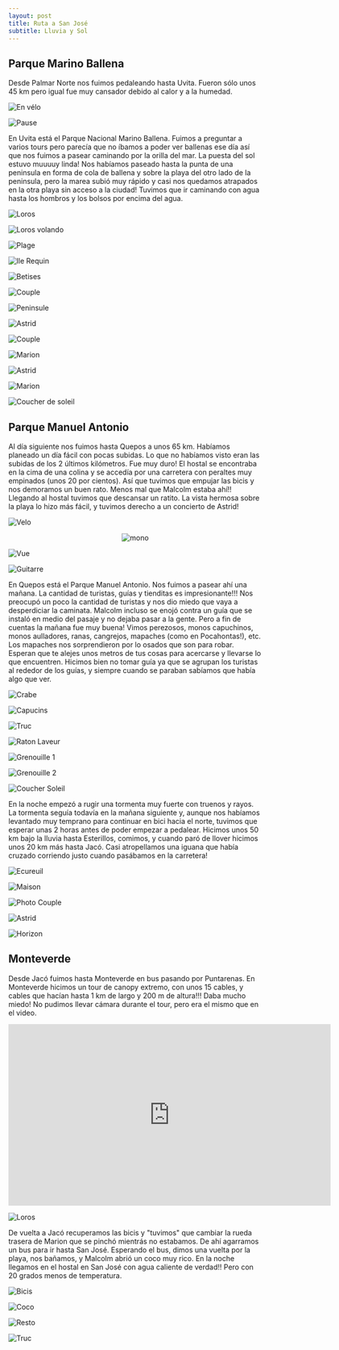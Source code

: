```yaml
---
layout: post
title: Ruta a San José
subtitle: Lluvia y Sol
---
```



## Parque Marino Ballena

Desde Palmar Norte nos fuimos pedaleando hasta Uvita. Fueron sólo unos 45 km pero igual fue muy cansador debido al calor y a la humedad. 

![En vélo](https://lh3.googleusercontent.com/7RTQEHalKLNj0cTx-_vedixbrDaIIo4dLC5CR8R8037Bwq1O5IGFjY-K2TAJla-IFADq2Sdzs1mgTb1t_dsWuDw8N8r0LiUKIGbHSqhMYjm1mrFRJjLtAoWG4T1KYBXsIL6dqBjQVdLw-aacWjAFHw896M9HLCRzrcoqjFrPMAYzChQkqac6DwWyMQvoG4LGddNOxm2ugQ5EcE_h38CHqZrwX-AOqPTi1ruVRDv-5YdCedumWeq5gJ6IjU-QQ_0frX1nk_qJr8BPwx8UQ2vLFIJQIZMHkeuB-zTRXHL4RX7yHNb9zohj_tR2sEZjuUnbvYZ76c_L5_9vSy-teBaC6PvurRsjVgNw0bbTtC5ePyy15lV-uM2enlaHpBNOSrCqp_iem0it7_wKLATdJW9erDAT4rZsQeYHo0lvwYmTJ7eClcaqaCJW0WK2oRNx2EIG6zFepmtRS0hb-IAGvINKK1VR1KKIODHrG1mQtPW9r8BQA44HAEZVvCnqCkBQkgk6cqaATBR8_7S2wstYycXoQRq3-clhmTlDrelzgg3lHlTJkksQV_g_kH8Gv8ue2H5pKcv7v28hZsVC4CRCqvlYzt6hoHcNeIC_P0Q57INHA7ahz_wfmwf1OOEBdIHa3bU6FKAA5OV1PEctlCch9Kp8AV5AKcwvhvppQw=w1215-h684-no)

![Pause](https://lh3.googleusercontent.com/VE6_hxT0IQjSUuDskDRT-f84TXv71Ii9Dn1_p6MD9auFgzDsSU0UJeMLrkQp1BT0hwuOGcpEHTKwSbWxPxJhgLLaHTqVWOrvczx_NwKkZqC1TsOH1GRO-7q3wmuPUEOHHHwucHxotdbVK-yRy5h22LNwCqDTaojysviLb2Evpy0SJ7BsW17-AFcuDRtM3sdJ1Lv38QgQPCNE_2CjrL4st-8uIjwkuriiCnGSDv5h1wYLo5Jc7BeeVbFXU-2Ym0GHqpnGE3FC6OKsNwTn9olL0Jg7zVpCMhzR0Dn6iKZGXQfZ1Jni_8gqm9820olxNIvojHE_xtrKasikrH_I16I9ImN1RQkFedQMdHthIYegy9C_7-pcx2DAZoiaR1QAZnqqXyFedPTq4j7GIkHi13UlIARevbCyCKiYg6Zd3dxBNZVWOQuBvlE-AMfnnNmbCEsj0OafJwY3VOFoa9zd8Uq6xOsG_sqYnezVVYmo_7l6toGpnDuYw77gL4xpAVxoUfNZSmpM4p95_ziIxljkTwQxbuncsbwEtiaZ20VNFt8yEciUuXrKqdZu-UeBtDEktbk-VKaZdwv5QL4qUnFu_z8fjKnhAXK_8LuihgkdL3OGHYfSW8w0mUA_Q9P80MyyG_DLZj-thts1AI0tl4s1uPpIsfn81N6NL52PYg=w1215-h684-no)

En Uvita está el Parque Nacional Marino Ballena. Fuimos a preguntar a varios tours pero parecía que no íbamos a poder ver ballenas ese día así que nos fuimos a pasear caminando por la orilla del mar. La puesta del sol estuvo muuuuy linda! Nos habíamos paseado hasta la punta de una peninsula en forma de cola de ballena y sobre la playa del otro lado de la peninsula, pero la marea subió muy rápido y casi nos quedamos atrapados en la otra playa sin acceso a la ciudad! Tuvimos que ir caminando con agua hasta los hombros y los bolsos por encima del agua.

![Loros](https://lh3.googleusercontent.com/KV60VMiXahLaCx2gUMEOts6SG5kdD_hh8pXQogZ5crz_frbdCsQCrXLwuGx8fk31mH8z4Z5yYzAdC6p25Ky0X3yRwXgp7TkKPlIbcvBjpAzHUxFxn52M643m_GkC9-9sF6TYbBC-6CGHwmkyQ2B1mGKvh2EOp5AvFs8_adkcL7p0ebZJ_5GXtHTgy8sdkIetqhbAEuW0QD-NxJCi02lf5T4iFGdJlD-FyTIUFj8STp3IWATs4eHZMmL0fFR7hLSbRLSvJhAdgmZBnA_s9PO6hDDhZDLHkg5gfgEP6tsxd0MXufcWk4LTTpzbs-F84Lo7IUjH8xYpbPYyrCzvnU1ryIhoBaPavTNpiVfS35XPCflOP0NJQxnUM3EKYg311Mq0X5x1_Ffsge6-yVMq9IKO6r7-gUF4RMqVQUhrTc5uCB9s0m-_0vAZN0wqcfcgz7bjO2C1EIaxNDDj0q-zjRwfVfY1mvCuMCdrVjlA2-zEa7b2BtY-Nd7AzYpUrhyMud-NTmHqqI-z4wRCM2BikOn0oj5NkXQIH_iMEG9PElx-tGxXvYvxuSS7463qBZVOMDxc2F8_qEZ48M4TM5tO1RTVH4edlpCltV9hGif4em1--4kDJskgXfiu-1eB-mhKu6tJed8GXSLQZe_yGccAkj1HNJ2s3MzG6P1POw=w915-h686-no)

![Loros volando](https://lh3.googleusercontent.com/opqQVqDZ4dxDnLxvpuT4Jlay23XWVe09ZAq6_LrBFPQ-gYo6SHVfhmgi9lNSL8Ody13Oncj-aH-Pxja6VNV8orgK9ugZhfiCq7nbwUwFK2WgXP7peRL7UAg-xP_RwTVT0a89zLB3KwnThy8y9hWPZIrX_wESipDphoeApz58EE5HRr9ZzIIDdWSu_5BILSUhxOrMgf6fGvH_U6UCES7WgqP0ubQ_uY3ThatDBS7_Xc9nwNpN55Is0CPAXLW6EOGE-4HtGCaaSB2DhuS3M7RZrjzEMATnFKSIsX_EMbc7yYNkPFnFIe2Ygujrz8PhVhgUH_IwgA1lEZOSlZioJzq9_OId0JC_vocMlEr3ZoXN7zOSFse4_zu1OY4Lav0j4Eu6sbTogii-4SqdqGj7v0aVD0pbH5Ieg6WQ5Vb_CJrLVqieCZuMTSv2Baamy6kjMcMUzJVR34DDyp4LeL4P2bOvsf2aadSW5zkKIf5mnRhh5AS2TNFDtT9Snnfg8gHkQYNNvrQDpk77dy0xInp9HiOMZLbOc62bic18L3dud6nrfFzYBYxJoeRFkw5kx4wjh9JX065qXArk9f8YwVpu6vEgOp7S_q7_aFl3ZrxdGBhBLsGLsGkgx1x1kZQIItf3yLWTbncTQ8W06XCioUZIpQD44oeOeMJO2sYapg=w915-h686-no)

![Plage](https://lh3.googleusercontent.com/r4dx_mUZhbZy0Gdmvv0ipvQdqVQFIZzNDrNZSmtEjHbbesqZlAO5ngkvhUHMOk8pgtYfHlz5xNfum_LjHi_8mdRtvaHq4JOOoylNasJrnE1LdzUi9GYsnCMc8ac0RI_xzpkP58XpV8IBbUZUrc4fks86uNEcxqD7AbNtYdUomfsYSgb5YtVJTO21mGyE78pN3IPY_XFzH9187hHYiNmWyD32xg5MmWIDkCdvB_T7KPYPxpbpQicet20YuV8Pmyoqbsctq1X0UlsdvBRjNi3odSrG6g7UcjvhfU2wUOemjcCOu5QO5bVr6gBB-6I_PVGuJBMrRAdBifkdygVQE78or9wPslEUW544rIJQLaqezLhzpLZBE1llCD70KD6CSG8e5R6rNthI57zOFZlKLMRuapjjxw3R2cSs8IQMDX36gMeZn6ovU5IbHzSNuqixmXRPWsjByiUHRbL8XuiJK_Ay0fheLU0_Ez1jEjuAQnCxZn0Sok5BfuDZYLeT1IfGWUb22SlvyagzNyhv-QRMOJGQMj2fUBE2-IRyem885s4qmsnrJnOU4wqeKaYV9iM0w6HqjtodxfzwyH8eHYf9JQ2WWNH1_kIs9klJmYyQDuplRtiOXBb6l9IxXHiEMzsQxLKTzwo4CyCkEfFiS2-cdbv5QibkDu5-R_o07A=w915-h686-no)

![Ile Requin](https://lh3.googleusercontent.com/zkcvSIOgBP8h87DuLllAeNESDw8-aHRoxtRHtFq5Nqg_aKuUHUB7Eyxv71fEoEVq-VysiAMy89ZPohf5pO4tbmQmhjt_YkZYlDp1mABzO00uBmx1CtsmxGseeEx1l1xN8EGEttgDGvnFbT8wIBmRRbtmGHz1Mx9pEk1MeNW5ywWW7GFdvxXt4XgowJQlUuUUDXAz2Y1Bmk3UWrpIFYn5LOFWzwzr4vMvCdffJHNqEuxcRbYhliOFxo8MreR3LjosOuEvC32_k9aCUIu2lpqC8DX05cnl943qEAu0eKRYoxgr7U0KgOJPomUeT5smSSRVNk494Hhbi-4KY69THhd5rWGRmF-MGIb8DhHxEYv8zIKJYjzoiefSSKE3kkZlmDcWEESN22R7cu6w7L1DNJQI3atWrLaMEqxHGSDjcYEkma4p3i_NCtZaOqYAvMxuYRcD03KkbYi9cOGOPp0v0Lm8sfc4IWC_k_kjqO5PO_CmN6ifZh6QIB9t7Dpberk2HY3uJdyugWq-PjdA6TH6_DkQTxm5H7qdmT5gat8PBILWubzQQh1gOlyDmM6caRkoFEpIATCwp0rGCL3usQS8vMPobCscpjNEZWhOj_bWpJ-8e4o7ZVMgP5zLLT1ftaq4S8enbScMs0KAsz4wEI2Aut5Emk4s5SBUePExJw=w915-h686-no)

![Betises](https://lh3.googleusercontent.com/pjb7SGx0rB6U22CHXjAXVArogwM_xhgo2usO4JihVm8BmJZjEYHhLYnLkd6wintg0UTCS-S940fQAjqHO0YOC4sc96oLw249uTHosCEiaaYe9PoWldbstlWz0DGcXwCcc9cGWooEEwF1rtiCZnF7p1gv9l-iQMOcEEBQl5fSyWunXNXVBsZAWW0jEcSFNyILkQsuFN8wck_E-66b3AK_OM1mm1DuqLGtiZGvGckbLbqcVfqjHB6qzTVdUMCKIqiV39Bgjc-RJQHY-b50lyXlVPOOLptqVx6EUL3pkpKw6GLEYP4CNqICJdiE24EWUECmD0LRStglXEWsKt1XMeT6dhk9HRUzOv6vOposVe6FXpM6VeEkkEw25Z07oz4IuZVOVZQDiB1NjIAkLgajxVM2QzQUbDsnTX6GIF105L-XHmCjpQvb1sYuG-7QNKDs9RvbtYiHcOV6myGoY9x7FwR_3HBg4ueyPBYH6x-kd4HoqESA95niIAqF9CZNaTVd2faZXJhYX6_9IEmMHwBiGR-hed85mvamiPDFfMWqLoS37eRl_bIUOPkIEdDnoDs9_B7lQyeRtLbGPvGlaAGgYlJC6WRJwvDd5cIZM7o6uoL6SFFHESAlVR-stbhHbgEAmeg7neDK0wY4g1fSTPeH20NEt8-s-uSuHN3C9w=w1215-h684-no)

![Couple](https://lh3.googleusercontent.com/RUcWGsTEkIr7XyJUSKTaeZvsjgeHe9QvTiLCG2hMl3bcRRn0NZ9x5Gxcd7HCCoJJgz6Tvivdz91lF8bAWeW89NrAfoXc8fF8xvbG6hTpHUDVfJwY3A694HJ-2vu8vtAm20RhPlcv-_XO40rir468lQf7eYm8RnDsLlFt7vERyULuDrw6uiuGUNTZ0WkdeJsOSC9IF7zsOGYx6SoLUoI6vy01QujW_lkgu1InBncNOedjvE7c5j013AGqrZPG96OMmnzGdCY24kNiZ8fCQqgaFCcM8xsrvFWx1MW761P7RgANq9ZvH6cZJuGMWoN-0zJkxUE9PS1msXeaRbQ7vPtZcAJz7XKg4JB57avYLFD9QlRqBHOf1xEKkGTQypH9Wjv4GAx1tLiKZRBdPBPDBtr5wFL9bInANFuUnjFtP_nX-22_BnX7ku-wxNkih8sIU3_PLjHSsoaMklahPdBlau8yZ1wb_TZSx-HUGVwroIptImDGRLTIW-JTBcyuBYDUx1mdtlFmcJFu0fqYEyOrfVteiEovJ-1ERT8jqqt79Ql6ACqTu5K3X9dF_OVYtRysLkmOKvvgXBmUIpXsiPMJGHPfu_kaEWtYE63fAqfSXHJ0lhY8bGnj60raVZ3VrNEP50A62oZc-BmYH5eA99L8WdGLbWM9aq5bWmzIlg=w1215-h684-no)

![Peninsule](https://lh3.googleusercontent.com/-EMEnirFzt4SwFyuS7ONOcKYNQicOTpbXbTG-j02-60C1YQ2_17a92jj611teCUrWA4c0tK0EqjF2iq_9fag9ACQl-Y8YFjq518kMNxiTpfI_zjDXPJxjZapfLvKl_bc9hF0nTnHIL39rPzuoFSHrcPdTNDz6P47h6cGJhd4rzerKTxLwsyVGU8i1VkLDaEu9XAAvtnyErLS4lykd6CVflDbxj9lCgkHHrGhIZOGY3ZhI-9sJYGZhgIGapEjWL3yx3a_4x4YDhvLSSuKxNLsxCVvf9PC5W1LFDPXtMTtu7d-xzm212IRjQzugn-zSb-rM5IEJWsL96IzSqAYBWtHPH4SRFqVkj55uclFwt_qBZfEiSMwJORGYK0lL9_a5vPSjBEUtW21s6f9A_UEc94fCPJSou0cfMIOYsDO9PeNYhqU9-LZBvyQkMtwkn92SVHPXurtvPS3OEAqWpA6gKQARXYaSMIbR0z2sYL-9mmbu910CGQnHCtJg2awhxZPvBMhP64bOrzLcGoYafIc1k3eb91wsTpRx7xZNtOWzNCMcXhxPMaaY-et843iroo_LfZ-E7PX6_HTIYqjB__WjHlJep9OyvmmU4TIxwlogZ-h7pV92NFHAeZ9QxROsTMfEDoA6UNG6EvfbmnGRZTq06HGVZ2Y5B1PKplppA=w1215-h684-no)

![Astrid](https://lh3.googleusercontent.com/Qd1w1Z-KRfzAXGLdNbnPLsC2HovLdpT2VmDdidCzFhlh1NGUs6A-PTwjhRDxvGVQegm3uQg-VnOdP2i17GWJL_Oq27k9lW-yT_JPi1g63usAw1I9pb7DEDu0IVzbFD5qsygQtSvV_-3iHdp4mDTdjpcmpWqb14fX0h5QVojUVooWq5dHRynfrAMEzfpc2SdhUmgZQIkmOvfYXw47Eqpu0ziJDPk_7UYHxitKNLnUi8A0VlrCDW1flcwBL0v034Lg2oeZqOhOMlcnPgaC-nvOFfM7nIFG7lxzdwml2FRqIviz8wK-rySXz6xWtWvOwH-n6JzmSKRKhZElL_OIv6bdJOizSR2vrttaQ75BfO_9ehU-qd_pcz1oo-WUD-CDlDOZUjl2T2V-ZGfmCd-JVuuBi3wbDNc_IXMYbyrOVN77VoBqouvlt_wJ0-Eio6flwzyEqADG2w_wEwgnkrN59Pg3GXqlM10LP4vqnDIdAaAo8WyQfmZ3l4Hn52aLMO_xPswktlRIPRoQKaAzPyNBnnywbv5C0CQikDDTPcMAYJAb_r7sxP8eiMXPgw-3qrfc36wvdLTn7SMYXvYe1gEGpgTm-tEkLCnxAIYOArBdZwVZrEYzl_1MjYxu-nhG2KwrXLVMVN3sVSN9QnRzmw5OOTMUR85Ll0iUTXcemA=w1215-h684-no)

![Couple](https://lh3.googleusercontent.com/C24RSitxvGWsZzVhwkoevbYgtIhhTLTHXrgE8uTk2LzUcX9BY0Idb8rvZzGdyjk6-dZXtK_O6fPzTeJtORVMzN988Gi6_TXR88wRrq40n2AGbq7fFKGcEZhW71M6LQZR3kxqcXOuwtl1xbNDI8Fx-9k7UZf5ibagx_PFbzzYal95jlv8c8ioKGuItWKipwXiQNfY8voxlK9DXAzkksLDdlAyIvs_JVkG3OWmltgaDZ_jrUxSOCWFFEbSH4bTVj7MWZksAQIK1XW5ZL04YiCFTwYFilYId3k08vLgw8DnscJWc57fkC-sVspQ8b6sPlpQ5M5foUpWEKz7N3w8agQcG_32iDsXLJefvP_eR-vVYEheK_HaTULTYn7HTd3JG2Zfg2iOfd_aeXE1rD0qMWFv5yx1G4pAnDPK4MXgy7nAzPTAwZjnGJ-MbCNau_gkPnA2dqvtRPbeetzC87GICQQpjJMOe43EaOCXrt0F61_zBKDwS8azC-zbrmbburFEN_JvcVkYUfpppMWo2qDisrMNqJnoj9JqZ4CXfTrm1PLz56rQFRAouh-n7gHSfFSzrPUHecORbSOmggVYVIIASW_uKQCi1OPMb1usT92mvV-X2X2kUAkgqM89zEOqHINy-qqnKOaBtQnRyZbrSUMmyLk5avWro121YNVmCA=w915-h686-no)

![Marion](https://lh3.googleusercontent.com/Ak_gjoCF7ywE7FwKc2ythKFd8MBsHj2DCqpGOkb-Ww5UONhjwMSTHxRj1g1_ez4hueaTokkLVQR8odvJmSfObARipf4siv2RYMy-qTTdzBTPkxAFw2tNBKEbdbfCaTzui1wqeYvrA7Jzkxa8JIZJZxsSRxVRFc8pheu7tuohk5vlKrweKWxyZH3e6Wh9_2VwX15l-AxKePlj-b_AvxR1gWIu1hOuZs9HrroH4xv6pXTkIz2BPmao2KpZkByVvn9M3umm0_-uWNNYTyNquKBmDuKY1ocH7PXJaSKn0dS8n5fcRPIogQdYKCT1lp9lA8pDonHBDVqNZY8M10WAPA6gDeGgnUddBpofNg33PYSC--E6Wv9aaMrEkbRbTU_rZx_6WuvCUxWvrLPz7LbzrmnyQCRMlwWtWBb2LafH10usNkSYTAOjIVZ5aMRKFAxXyRZ3FzIqBizzowsHzaW16ZuCi1uKOzp37DK1iBwgRSQ8APmJTMRJpQr98v52zsaKSysezfsy207a9qYrFGmq6jvZ6iYQuh70yCP1RP4P5uGTT33d7XPvaJ5sKQMUOr_b39UuMjslr7364dR5-jeLi3E4PvDRwElhFfVv0PRmh_-nwGZTaYM7TZJ5rGERYgQc1FYlZhyYBHzUiXVxDd63rQdRjalqMqOmLEoJow=w915-h686-no)

![Astrid](https://lh3.googleusercontent.com/Xpbrfho4M4fcGc7ERLa8xsBay0HqTPFBDa9OGhCkP1pLCFwv5Z1ff27J-e4OnK2VGwLC0QxsurCNdOyj6INpTzwAwiG1JmVnTFJ1W26OCJPkfe7n30iUwkMUtLADsXqjLDUqTMmQWp91jGTY_toYYQjODWtJqG2MZyE_qDUiH7xOTzYg-qHzO3DTHSMo92Vod8kzMFiIxVKuqsvS5x3Rbu8K5pYY3sb352e0fzFh188tu1MuagAPpSfM2f0iEhGN70CwdC82RsvdretuvbnR601QwQNaX58sC-BkTx6vbkHefr8vI3aRprKzjLrxElfsvXnllJEI5TEp0dNQlQTRvrbbV7UD7yyx29t7k9uwtDOU22a_nyhNo2_N7-__bon-ysVDhmAAeJ8iDUbp764-wZeGmwygpEczGjEjeFm2Nwfjstm5EDDjqW6D7xOMmuCXzoQAzzVH3wbV8j8515mnu1uh_vNkMC_CAW_3n-POqYJ5OIF6yfvy7X8rWh_x_oxCfyVimr2Pc8y2BbZoHMSXM0tJ_kCUmhIeme9mu3u2Zcitp6hale99Jcza8pDTZDdXADeLkmjr6limqgE1HebqO7xbZrwqpcDFbJvOcLVbUUOkfN44IfrEp5PB2q7wxdTlqsGFMgiCehdR8KjHGHYCIEbfR7xLUMuECA=w915-h686-no)

![Marion](https://lh3.googleusercontent.com/m1wtfX-2YgSCvkEZdCWsp2Dc9DyMNaAKbbwzyiUnlF77F15Gu3l-AOtJFkGfMNeYI6AsH-qNEIfzVjTHwlq8c6syLACmmuGbuaaFss9tf8QbsT1l0bwlTvN9Vr_EAjoLAvFabFuEM1uOWoFCbeXsPbP_VApPvYP-g2jGT8_gltQePipxfWtbdMn04mRV_UWZ2tADFPrzFVsotpPUp6fyUh7CNB9Ite1YIsxHp60Fh2fbk4Ubru9fSpgQyGZnx-9s0k4DwJMsHOqDkY3Ib6uCV-bCz_lZ-EluCBU1yxp7yvi-DcFJQgrpPN7RhktYgRL1hZF474-lXGlBA8dH3LM7bccogcdCBHIJ0fB50lJ0AbY8ikB1ewhMrlCPGvYwXOWH_P55iFtqErjxugei0DRBNKAVZTQKjpglXYiDkbQ-XIqboW5FdL78jd_ozGPh31khJxSFJblSYGIQWn9lDIgUhPFXM9f1_2I-lhEOtY9Nb7N_a7GQWroencQVX3yWiFOVcnjNWX83IV80BBzkJZWoJGs26FAGjtc0FFb1awdhhzAqdjCL5Yl7_AfTaC3bZIi9i4vUxIGhyigmDfw6wMGTFpXLQwBRHSWh3MgmV6FY6i5g5w8cDoeefGTMx_sIF-9nJ-vPzoxMoV-nq0lVF5K8e2MSxZDdUtOnVQ=w1215-h684-no)

![Coucher de soleil](https://lh3.googleusercontent.com/_WId7Rf-jfTbpYDGSS3kPy0pBOEJQnwHhrcWG7pjV_WHdxra7A_WkqGCiVbd54cz2vJyWEPyYCKkcYgvFoQD4ZFbVjWQ_wgOU8hl5ukFlQsGdh-8S62rYF4U6MxPDpy38a-7vc7gmyQ05xZTwTVCY8N7M_2H4hVoLVRAPql7A32MC4h5jMMkDs9Qv5WAsJHt3kAIeuX2rAkEc5YhDI7L-EU-AWX8K0UKaTH0BjIstV6j-yyHHgL1GccBx7Nw_jT1SnuKzO5qCnWHSVqO0VePwN7wXc8SLVw47wlS4aRipZ7SkBGpAI-x--3qhBY9PRS29-U4kW7e_E3Vy13bdsMlIBzUeKYJOewL1Z3TmVfZdhK309SoMxSjkOJrpWyhDD1oU-mGzPbAWl_eGw8A5lS7GrCRdv6qNgszQ8SxohfjWeYM0FGy-Fht0XGvMNWpLvU61xpfKMkzg5H4YvN-EDH1AFccdR_iAl3Tp8cKRZsee7AONqbexoHaj5G8ATxyth5m0v1YTC7VMmZDGwGvYBz8tMoMTOCFMSGlWoBxn7yHqRzbfImCmDcLHvMLNk4-Zln7n-XCq7DmYewxjWaBna9omUsdZ4d3KEvzlY53JdvXvhCYIOJQesTM0UWfxkyU8HBWxGQel83URDJGAEhjI1KHbEDzGh_KBpYyyw=w915-h686-no)


## Parque Manuel Antonio

Al día siguiente nos fuimos hasta Quepos a unos 65 km. Habíamos planeado un día fácil con pocas subidas. Lo que no habíamos visto eran las subidas de los 2 últimos kilómetros. Fue muy duro! El hostal se encontraba en la cima de una colina y se accedía por una carretera con peraltes muy empinados (unos 20 por cientos). Así que tuvimos que empujar las bicis y nos demoramos un buen rato. Menos mal que Malcolm estaba ahí!! Llegando al hostal tuvimos que descansar un ratito. La vista hermosa sobre la playa lo hizo más fácil, y tuvimos derecho a un concierto de Astrid!

![Velo](https://lh3.googleusercontent.com/6t6g59XZ7TR9RvCftB9S-DS2p_dPBkAyFVI7qJBEwyUU9FlMVbuEMPJ1uta8ex0XnPXPS3nyaPLPQXMNEdeA_w1C0ItNQrD5slZo2QbRLnX_5wB0EmYYzYIOlK8tTpAW1eImtFgw17Z94lTjAzyWsCYdkDQrcFlOP_8cY9CGXxamW3sk4h7t93JWS0fdahR-huO-qyj8RckzRuQ-TVnl6jKcnWmMRE5ytykgVT0JEWWUPqo9ebCH0bSNS-Kv-Y55rDxWAVTEuqr2s5N9x0npqI-_Be-uq6S_mIVo2ZJV34QFe_6ykYzmo2mSwgLSA-yLZp9OhGW8pyxEssJ4lgZbM5f50C_sEz0jwRv2q2YUgqZ18Xt7kVRHGs1NsL07QCbY7NY1t2foAPFqvHfbtkKy5LUXVnICaBJQWsLrR3ov_40BaYM4aL2gL22rEeBO2-yNmy0Bn7nd8nPIv9eS9VcbdOh59LhFf4maNraJg2pWINaqJvz6jVJwpmJ3e2vPly37xkuDfpmL1zFjv4UfnZflknJ9DZa0AYhlmF6R2h7rrF6NaHFmJnfOuPj_FVWEVipXePA3sa7fMEMWZAEgQxIERZNB2ZhM8FAqFo2WUdbHH-R52V0IV-cWYo0mzqwVj4Pi0ViNgYXLFTKVKvXxnz0cGnJCKCyluRtVdA=w1215-h684-no)

<p style="
    text-align: -webkit-center;
"><img src="https://lh3.googleusercontent.com/SF74EsZMcPkvrRTfqcxsbqUGI7eBrM4JLHYF4VVQG4zmzcQQnbnivAm5Rh0Dk0pqa3Gsdq2UTt77o4_anXIB2cQGijZY85lVlgsxf_TgVXkYLukN6bOOSX8sv6p8d7S1_qhd7duocmIKwhGtKsPdSZywRgSEWfYmRVEYXiRtgdosDLg6n-PI03HVZirwX-qsmQtZn0-lZHD4nZk3Pbp_w6vw7XomnWuK1PXS3bh6xnXhrFbdMP4AwN7_u9R8iT_Zh-8JG-Fs8ahL7VHt-hyfblGbhwPqwAeoJr1cQYDjmVHVW2z9DgjhNsXDcy29gdRauGNt8hZdZLRmyL6zE1szaRTAVMIphXpzZWMjMM0ZAjl_Qd3-HA8Lx430Rkj_4k0GOl2xaCio4yMC6LsdENNDLRPTtmELru4VyVocmsYI4bq0AyGhjhLhiGzTm2nFZtFBr7-gLbCy9tDr8nz1S3ZoE604ixohNaOD3lgPSw705Vyb-5VpFNyRijq3A9DjzqhedIIwBQWGL1USLSeopdmMw3Vjxd_q1TE8_V4Q5oF8Ans9zbu-h0ev3SB0V8FlHBtBzbcRv_oQWYURWNL8R_3ObhhzPLK-n_7l_FReabrEuS0Y2iK_G3eGMNanSu-ZM_1236x2FbaU82x8E4Tx1kvmGheWNvGUF-uJBQ=w515-h686-no" alt="mono" style="

    width: 60%;
"></p>

![Vue](https://lh3.googleusercontent.com/Njrt9R3K5BKBFEoewHAnQfVPLT_WqTIR8Q9SxWuBVOwCQ7-o1K_sQWJ71Uv4D4ho-0Z_6vwZ9BqAqYbSA4up5Ds4laHin7pIAvWlZXIJ6-mDpjmFiZSvcqiJ8f4m_MNmQqcDcrq5ojEN4ECdc0GAEJN2SpSr48QOXxAdkPhyKbqt7FUDzRxUEv6Ewqxa2bF_s7Iq3jYshCqEPYhVNB-pU18laoZSViDZSzemhZRQBBxlgEmAVPt4FM6YQu4dV803F8XxLiQuDGNfGXK83xNh_bVR_Mw8FvrbDi0palzH3xsdnzxCALNNsgjktSCi4QQwKhE-QzfRoFYzs5FwnS5LZkZRo6_NS_qwF9i8XvFK7TF3xNyVYCY3XG0HLp3mgJj0ErPeZmgVLeA6lG1hRu3JGUYE-9iEF8ScWTBm-Dc5bk3tQnvcrio8ByawEXQaPXMobf0erM2wfhvRybCHrfYBui7KDbidAmA5NbGNZvZ5aB2tTMSj3nvYrKCZmuQ9xJWW0r3aRF4LSgyzkyDkuO7yvgTRxyzcv9_kvHKfrnHhOWNaZ01F7gXZrs4H9HTbmeu2saAbqaWRm4qu0rABKq6fOStoGg8QNjo4lfcrbgAMHekZH79OSnObMLbUI1Xt4UsFmStfbWrzKnpvDC8T_1fP7BLK-GxY2KpAeQ=w915-h686-no)

![Guitarre](https://lh3.googleusercontent.com/pfX1oVE23lpcI4IsszBQys0Hk4ugUBQkPeKYQ1wYMQDhnwyRilGshnH6SUNyHrYPupB-truu0WvhCx9ERB2BCh7yENMye8CS9al9qoKdHXb88XMaaVk5r47gDMlOQZ5LyWBDjs0xnbef0VD8iKCE9JZjjYhQKz1xZSxWG9ehDUSTrR5q-mam8EZ-Ed6uKVo8NMVinzTjmQIKPGhF88cmQ0I29Oecxs5wa8bfLntVYs5WHUZZcUMJzb14LaxbZ7nfy8EIsqGsADA6kxhYmK9V34jnu2KXGj1MjlV_X1nPTN9VTOlnWrLrY-rPSVNP40tSHFi4rmgY56lUn01U9QcpwSx3-nCCtrdrYJABvDq6QDXcW-TOx4yrhAEkQ_4cOguoKQCBOlWhzXu8JyvdVHF_a4Tkr2j16o112qKQiFRJ0oXim2KUPSXa9l0x4JgB8Yn_4pE32JVpvFOqqo3H8gPN2s6dvloaa0yKW8ePU39tBUnUmcR5EF6CqKMvaPdkshEFYp9JQWmFwXqsumgbjx1awySsyvFu5o9h40rBecSqB44onV0J2scnoCy_LJ0tUZIF6-QzUK6J7MIoBOmd8i4NoM_C0lpshZSsjqHdghsZw4PF7ijIewNIdX3neGpODh4X475SB8PhIp11EXp5TF1p1nI7SyH82W_bOA=w1215-h684-no)

En Quepos está el Parque Manuel Antonio. Nos fuimos a pasear ahí una mañana. La cantidad de turistas, guías y tienditas es impresionante!!! Nos preocupó un poco la cantidad de turistas y nos dio miedo que vaya a desperdiciar la caminata. Malcolm incluso se enojó contra un guía que se instaló en medio del pasaje y no dejaba pasar a la gente. Pero a fin de cuentas la mañana fue muy buena! Vimos perezosos, monos capuchinos, monos aulladores, ranas, cangrejos, mapaches (como en Pocahontas!), etc. Los mapaches nos sorprendieron por lo osados que son para robar. Esperan que te alejes unos metros de tus cosas para acercarse y llevarse lo que encuentren. Hicimos bien no tomar guía ya que se agrupan los turistas al rededor de los guías, y siempre cuando se paraban sabíamos que había algo que ver.

![Crabe](https://lh3.googleusercontent.com/KxXYtWngNlFeM6rYPK88oH4QnjD1Ztx3oN_GKZJ5RhynWq-v98MFeqXvhuO4hHH7TYf2Thofblph_DQOj_Fk7YrpGXnnEySvuffQ38iDqZMog6HJDMc78EK_PiniXRycZn3ulF1PfLN3WseTlryLEvG1vbQL2S_6Ktja7bfs3gXSLAgFEsJXMcG8rux0Yg27XnPlwft0zLbEpq0btZhyk3e-ZGLOMyqWiNQUQi3EG-FyTIRXXp8K6xYdKsH427RFtHI1tdn3ExfB_OySFw1h1N9GzKnWdqoaLFd9yBzd9To0Cs9-BKzZs7vUlgCE9pZpMlWsk43loWTmeUyMkk0Ix4dzvboDKQwnd1nCBO2FEBGVWG1jrwNc3rC-5LjJpYKretfaXxw-FD9oIpixNiyWJUjNRCjR-QY7CFctlUWyCDr-aZMlBKAEiSjluRkPH8-aDoxb0fdU7FMozPHceULKQIWQfDzXuGB-MVMbAk9QH4MEILjAj-IxGi14wgiK5dOwNS-ihp3cQAdC21fW2JEvCc549oKIVF6OToiTaPdoQ9YOWaz5mwV3PPuX5gjtCxAJWmCu0dD1cEA7eG-hYg-dssm6xyZrzg0wxhF3-JX084P1v3j5DSBKkqJKloF4drVjzO3n-WLDOoQ-TQnCYrAApE2zhkmIBBQTFw=w915-h686-no)

![Capucins](https://lh3.googleusercontent.com/2wpBBcwGcnZ72hJo478PiHLH6g4shfQsZ6njBwJAkPGH6MXTYI7qIzJ2ny-UXXdlbQ6PqwXO-5lKTtK5epWXe4MphbaODTKezSEy-61NFzd3v8zkRe6ZzXMzr_aJ6f2sI3H_BArR-owxncOQ_WbyTEdXFhjB-VqwsYyVPsuDYHyEOuzlK4bwP4RhRwPTIhbCj1E0pTdluP9c7mS2g5lrzdTYrToUOHZ-dHfIbKET85QP0uwr4zI1AoLeGmSKG93aeiW0Aa9-shJ5gOPpceljKmK1GdQCwAXydPlJWI7hqqkVxppFJi0QPUAjJqneablIN9Hvd3zwK-_98RwBESuEA0iVMjVPSwcyFigweiO8ll7wwzvfTS8XMQTC9mP7Zo_a1jmwQcYcKjC7I4ON-Ze_cjTPoQfx3kROeAuK3XW1celKe0MTkahtcqqgIWI41sqWXRPUMLzRy-55gSpPmKUEGgVW7Eppz_PGj8ljK5LzunX2gypuwuYgqU_FnwWFWti6bEwCPtnN4pqwp9JugqqwI0si1GUran_Mt7JrfbCldIYNVjpMHMx4Kw2AoTw-KEYnHZ7-SIObNKkin3IaGNIIMXffOVhtrvpVf95W4Rs6VQ96Q8nmvWY_lMZR0LgT7kR87r5fvBUpQ0P8bQtE1cl6DME4LtpzrInKYw=w915-h686-no)

![Truc](https://lh3.googleusercontent.com/_vAKEhZnlgcBnAA02ngFIHVqPTjyL8616ZeVPwmGnSoyhciXZPKpbVpWQjjh099KLQG3bHNwkiOjIbvHhwHmCNVaVdLBybqTYD1pznOmf3QGFddIkg5O1IOaE3EDYLW0bjfd9wI444m6T-TZKzdqOz4E4zZSvtRR14j3Bu5kpyqpduiX_YDUdISVObHt_-bZ-7CCzjMotC0MZE52YrtbuEGyGlDZ85LqsX7xXdbXS8Ii85cPLmMt2EQ-KthlhXqg7-uNtSKTTW7ZkAIizb-0I07sB9cee_X2Zo2dF-J5g83r-gWA0XhgAntXlt5vFjFJdJj-md4eS6wM9xCIwk-P1_StzFo_GeAIgBf-hjKbcNoGvYkCfcmYkJG7tgIgdv_fFx6NODc_hRDFo_nwEzOKRYCupfYspvcsVeeWusTeoHHQefZ4I0gWlUK93Wqt3XW6ZTk93sh78xcvXpZQ3OSGMdmbvRNHcuBIv7zpt8Ox3VzHUUb3j_eYHyBPxrCtWQp4Os_Hw5rnnUBGE-E6MvJ7IWO4qk1sL8hK1lrMtwHsCTVxqucNQLK-B74oK2kNdyYkpARwkc4BHltQFaIzHGKb-Px0lVy_FCMeOQ7_salhIkLVMIFhxyHOny7iCn9kWdTCvsKpdpWnOChbh-uVvOeP-NEmrZg4rJnKKA=w915-h686-no)

![Raton Laveur](https://lh3.googleusercontent.com/190GDg2248TeHHjs1PYv49yYJxTtlzYguXPgCaJp-lozbsU-_CBRJoLFnWbv61DbRMWywNGxuJOBZYdF52FGv3nw3LoZcV5hRhbJLMwgqJkMQCoWHljfUks7RMcuFtMxmX618VwsMFvE95d0MjpN0PXX7DDoM3KO5OMQJA0VkpVpAajtuLUV67kgwq1wGN0qwJ2nOIg_xvQJLmiB4ZUu7h4tn8i64BMiHVTcz22RR7xnCyXOqU9qK9iJkkI3bzOwZT50nz_YppLxFdRzPGVqrEpybd_WIJIJREPyLkwM_9u4oE5OZiMecLoShIrl1HDFFneiwnNZAe1be53vwKv_Gt1zZ9YrfO8ZTTlHUF_bWi8NTwloZgHjmoqo9SEs-cR-gUPwsrHfhZRd82RcVGcIDY9c7bf7ITqLkJNPQtbBRofRza_3NKZQ5WEmVDtFJ40Aekk2wfbPtv9SutnwWYL6AMdcMXnkrZtFapN6swnow0kbWMTmcGek5vbIpjAXrnH5iTmAWAohqzm1_J0HWYREQyFGUoyrmgdkvlmNoP7_kjikrJJdzImKHuDaJsjcjytSjzzmU0bq2wj2LofOxzuZzWROGaY0CiC8bxcZPnKJIJkIgDlZU_3pAP5HtuXIgIK5hRVVCqC6cPj9IRDLBUqWrjrSAtfGraWpdg=w915-h686-no)

![Grenouille 1](https://lh3.googleusercontent.com/-zB5Zj_ch-EHUhlGsOMrqYyXd5azZaw8h6Y3ueYfCw9FR4f1qZapumwBDoc_xtAxprBPsZw1BDoyq7YbS7CFlKbL82czDWWJL5TQ-L5TYPC97aJ8G3N1lHmRCLiMeL4CDX8cl78EsmTs6JVqSjrh1a5Nm5xSbKrsY76CSrm0E5MGcjUW5t5_B55kNWHjSHmzUoSnLVpUdPrEr2R2TMwENIamdO7bIwOeY8Mkz4GG1c4TZSxvOSiUfZiryHEWP57mkSeRYIsh-HUMH2uTDiVgILIjcxusXvABznPvZw6cBTFT1tJJ5McgwLVuwFVeh7FSYadF1nLwMSb6AXBfP5yRxpTjJ6Tve9oY8inEoXOrj0Vz10ouR8aCX2aX2DTcC7h9V7OLYHhPzrxoHhCBeBPAx_IXIQkG-LXbIkJ_Yvmh4eBiV8YgkFmoLJqV77BSZn1cuWk_8P9tYvEa4of7o3wnFG6RNl9KDkqyaDhB8tuLHnqfuNaAyeyZFE8iFsev8UTQM5ApySrsY7kkg0xZ_pdjcqDstdgV9tEkCZaWBmQBqgkQDj_2HUqc-J4Ph_nqTVRpmNc7kCKZjMDO08FJEv4sKIXEnZFfpeulEC-CzAAKSZ47J7UNuJfaL0tV4GK6zEvL-Bl6GrnGHyqvBBOBSGzGesWUae0CMXrFeA=w915-h686-no)

![Grenouille 2](https://lh3.googleusercontent.com/aiuWazP08157DFZoNzE71k9NkW4wdd6WKwAD4qY6xaiW9qBt9ULSo7w0EjFzjnnDX5o1BUw_uFgu3rZRn_Pz3ROjIDTs_1imZiZFMjbB_MKBn7c_osVqiwAZaM8kPsCdpbjgi8LaEt_vZiScnR7gEajTxvoO0n73z-a2h6ispRO0seM4J7wIMGk7pK7kjVC0z63Q2shFTAc-jNK-lQCQ1p0ALMbspWlwuxsDyLbIk0Dhy7vh6OpBW-38lkPDaDUfmnF1AgyRksltXXkH9GoGMCLeNd3TxgZ_6uLx_29zVwX4Utk9x8iG7Q5HlC4hMy5KHGnPp0IWCGXWLGTpGwn1OaZObSvVfCOOETStcRMbOD8qchTq4bgBitAlrN3sTUpJAxw1nzvFzkNGsQV1kjjIplUiNo6MYf3-qFiraGLE3ggcoWpfm_X7auugx5M_8J-08mPLG1y2W34Cliy6P1NhFvKROiu2u-8lrsOY-gfBRCt6kLZPoO2bA4z7Zh4QMaWa1Grk8CHsQAhsBTd1EUWqKFBuF_ieYtk13HkDTpd-CEUHFcHqS04l5LIkxVwoWMaYkRshfW4qZDb9GgzarPo-pWziAujE-RuEiH1vunufXSE5a_HTgZ-5-UnpYAp0Cr5cRTvba3Frpq3JhBUZFV_LR0lDVDVfsM8W0w=w915-h686-no)

![Coucher Soleil](https://lh3.googleusercontent.com/zjRVaknVYDlpJvmPL5ot4pJ7cj7Nd-rWPNIzE_568c6NfjrQS2S5B6T21s6tiwwF6obDB0va47zT6ZDZRTnrCPNAe-q18Scb3q6EZW2BQsRqBeqtXyZhnys8dYtiPDYTGECF5alhhMpBOxGO4XxonUR5Xc5A4zuMMPw-f6zUX4H96MB31q-KWbBGGUc9Jh_WyvNhmebaB7kQhzEURaoqFNbg2RGO_VdxJ2ueJMCMfbqLsszsnt4s6Jc80ok7taMOCYlgCnhGQCPE8eqrqDxyNoLz3foAO5TZHyOQmRuSqmOMA6fxJNNI1iaH_NJyLW5OE8Du-Wc6IGHqeUZc4rp1FAWrBzEuZQUNlzaFGU0RRb43q1QDAPuvxqoSGGDJGt1xvsCa7WzFtGenuwOAyKODnlLBajYXylBtG6k60oWNH08iLraFVftGL4dUe1zF9yI7qTLb6044qmBngnE8lq9IcxUAGnHYqAfEisZVcJzekdfQHV4yjD1WG6Fgu_A5wiLMrpYSolQj8rW20uBjBw8odz28n2WUyoo7383kDhKYjQBap3Rv593lrgYpoJ35cvMYFEDvpqoK3uW-bpZueGypFsI6nmw-Y1S28NUWAVYdzqHIMepOCb2NmNI68IhPQNkhb0tT_SzK7Tax5vq-o9KqTgKQwilt1hGGxQ=w1215-h684-no)

En la noche empezó a rugir una tormenta muy fuerte con truenos y rayos. La tormenta seguía todavía en la mañana siguiente y, aunque nos habíamos levantado muy temprano para continuar en bici hacia el norte, tuvimos que esperar unas 2 horas antes de poder empezar a pedalear. Hicimos unos 50 km bajo la lluvia hasta Esterillos, comimos, y cuando paró de llover hicimos unos 20 km más hasta Jacó. Casi atropellamos una iguana que había cruzado corriendo justo cuando pasábamos en la carretera! 

![Ecureuil](https://lh3.googleusercontent.com/HURBSthO_zQgU2wRvAW82RmHYnMmJxem8AW0WsUByXn3i41wFg6FwKEgFzgHnjgagyvsROKToqokPukMTeXpVxQ9vHDS5YJKJpYhNbPmBXsG593XBMddTGJXp5mMESJvDAmIlfLCx7hgvDKUFPv8IMHGO9ZJBw-ctwC-2E3ioJO0esejn4Ceo4pkM2ziXHtov9urKkeI7_Y72gqRCHTouwRWyquS4ASAv5xSvozA2tCmw2iyRHK1albyOKynP4PYBn2HRXRLyVgYYVkq7AsV1H_0tqWRexV8brphzBr1nSwopHiewwWABog_giGzHUEh2bCR4nyCCMZ1llygHDhXP8ZQ770ceCDavQjtYzVohNIiK6AUgzqCIEEOQ562EAv4A6TfZmUO3GUY9PHMXb9_uCr5e8BtWqU7gXVKtN51o6Zcljnh0Qt1d3BxmSNe78pAjEK1y9-okrF5WoBQkbYKjIcPVtrhb9F4q0c0nVRWmWKqXWyTQZDcHTstHp5ULqTI1lYtMMSIsMrarycVu6JKFNo32Ya_kebkz1k7HLWl8BBc9XwQZdCgDD9T768naSM2585u1JDDNEVJYVsAa1g_oVb-j2GTfixGrlONknTadYdV2YDyoOtmVWOxxS5wyF-QwSdjCSP48g77jmqyeq472Gkoys8V8S5i9g=w915-h686-no)

![Maison](https://lh3.googleusercontent.com/OOEdqUaAGT4Mqnyg2OzYTofTUXsKnXdU2g8ZUwvJeAhl48b37j41zR_4VqHZzMrsQDtv13t4P6Pf1NVJrISaCIEqramj0qMYuXNXLlYK5QnR3e0jkwJNGDQAj7gMBl_sG8jcmrOuoyL8tX0hBP8xpdfr5BBVjtxB92UYl8d_vlMAqp8yAdsg3ikJVjDaOSGsh1oqBYevvlIeJHYXpmOK_4_X0YLX8S9onQGPhUxvWlqKyn_8Jm2zjA-jW0QjCWSppL1MqB8PIOoL1onohLD1KFVkboDdsAyw_kMnBjmm35wak6GHZ47Sik3A1QC67cCII5Itg0K8FumdKQvSvMEvlC1MVElWMw56m60LKHvAzJCS_RSis7GxQN0QqrWtd3JffPbt8Ud_f6Rl19XyukB4A1fbvQScmJeIar5HJVDuJKrJWJbAq_DhkNCzcC32kfX0LmlhJtalh2elFeCS20rcWRfpn-xpuuTMTgVfzqbmQP65Y6FPagXXlvvc_SQdX9P56zfUxEFi_S3BRYHGBSnGb58TLEsrUsu2RkbtjFXXjU2O7dzYrx4-JlbnadazK419KyDLYO5HVlXTXqA2z9ZK-qMtd8BHsXhyQ5CqIeTM5MkQdHFNjFep4XyOlERc780EDIgUy43wSAHRAq7wDY0mIFGHyrVCniJcmA=w915-h686-no)

![Photo Couple](https://lh3.googleusercontent.com/EOQ5RGPEF_ThHtairwgIwe3EWjNSDVFl3ZItQcjDN681SQ55Q5PT48nwnmveV005DmWgK_Gosh3CHOtpmWUWXj7LOKvdnOpnOM_rGL1AOjWNymA3z8xSjVIyq8P65veiPcVuNgwTgp9gQpbtLinQMm3f573o_MSxLtBLu_WY-1Qsh5gLiWy8VNumIQDq_on40CpHzqgW7AjvaA3dKtngAy7hGiOL7nqw53P11E-90fIr7ubdnaiJDjLtYQ9jIFx5a1QAnTlb9jrsShvcnu3tyKvv3-Z61SRBlxYeu16MmnB3ppcayo4xiw5kUgUK4-ecLPdOfDSs14k4BUapEyG00Z7aZ9poGtDvNLmsH135WclJYmTFf5tzBqYABnztajjP6EjL2WBX_0ddm4yqA8kqTuiE_Ntxque-ZRM_bhsnmEZE8yzuXDDEBCQYNEDJWdqzBVXuyOcx6zL-shCXqeU2F5EZwnV1Mx0LiO8I9hsaXBHoN8PqAlaQS1nX24kniXBngA71fVvU28CEuZT2tG2ZccMFRJzCgoKxqdTQm13C2fe6yF5lgFXVJyPT989i5NfF-I_Znza6ICDnib-OtG0nTRG2gEIiF-NZ73H0Gh9bT3x3tzacsZ51mdzfK4z-n93MDeQqUBL-u-aRBzp2ad6Xo8CFG4Vt7w0jlw=w915-h686-no)

![Astrid](https://lh3.googleusercontent.com/0VR77qzohNZV6vqUsqMVeyj8uSVoGH2-3ezw4brfm1l3VHWhUeGg7fqgfJ4_Pxg2dgJtmmrewVnnKcrJGAsgdmnwPbt55cCcaiBATgd0AZ6ftUKvhQy302nxFXiMEKRbrW2NXl872S9ug3gOTceigfIK3YFGHH0l-ClSBQjylnERcJA5dOK3CMdZtlD0Wm51eHVFpDEnXmkrVrpO3ba1Ihy2aCRGbfR23lHbyvV1cVo_2K60Nq94XhuEU5OdD870OEOAty7kGVPhhTirfISOnQiG2EW5szzkk97EhmWD63cyafpVzbuKqu1UmG0Vn6q4UyxO7Y0KkDJkqKC9hc3ysUid56hgeyNxxCquBjVKNTwQFLxnwPxIkcyKsvuF8w5esFb7-XcSVbrPeKnN_NwwIfJO3150lZFzqaHgJHyqkLUwuAQ1Mdw7QdwfBoOYsLZAl4l4iVVSPBwAccFIyOB2e5le5ADYWr_N6GV2fpucTFxxyrRfImoubvYfq2JzmnCTgAwGoYoCwjsnN9K4Grpzfl1woHRnCa0UcfNcId0eA06ePzb8zI-cgCN1aupqsrfPOtFh5gG_2lZNHwCvULvgQdbnhQq2-Gb7Z0unrCyVl1AKW047jt-YlG5nwruzete37leJmJ0wUiPgMRUtpOWfCbPtPIoa2hNdqA=w915-h686-no)

![Horizon](https://lh3.googleusercontent.com/Hd52DVZ9QgHIF70IqVxeBWCr9L76XPRf9-tJroUYPE77Xv79FVs_Yz0E8e338l5ssGz1AEAXTfDYyLHgWnMPqo1-Y8Q0M-MmeUMriDRRAyRME4N1V793V7cNkBEEB7d-UKLCp5JZ6dq-3MjjKV_6p3nkKmYw2HzwMWHUAdvfg1z866VuZAW-OLbTbMLpxe8fj-tr067nbGFoN7yzaXBK2PKQswbyhCDs64v7946L5E2AiXzFhN1t0yF9BWoa8C_glBnXHnke_rIbmlu7E305RqCDvTnizFRTup0jyFvE-v8Q4IlZRRweueuVbfPu8WE-DciMXJMQczfFevCezOPw5N9ruU7LsGK_3_KVKIupK5cP6b376-puCJpolzW3yP-JdV5Vp6sLzTADKyhwCN9ETU8y-DG2VkzUOuBOpcvpqQoTMnsBIhhoIT6FsOBogboq_iYuz5IKNfJGTtnEI5CnNhxAZoi41ayzLIdWWyXTigt_iTjP2PA9fRSPMSqfwRQCmqk2CVe6vJOU3nnkyijPEzfri8AbSfxsRPcbvnojniuQSv1afzKbxRX_1iFfpcQt5iFbXmRuFvAVCVUWpRajOgwcOfZA9j0rsrKCW2hNgr598sRmZ5vxugP2PEWJB_SMhzaK4dvpNrelfpoHauSoVZCuB51U4Clnbw=w1215-h684-no)


## Monteverde

Desde Jacó fuimos hasta Monteverde en bus pasando por Puntarenas. En Monteverde hicimos un tour de canopy extremo, con unos 15 cables, y cables que hacían hasta 1 km de largo y 200 m de altura!!! Daba mucho miedo! No pudimos llevar cámara durante el tour, pero era el mismo que en el video. 

<iframe width="640" height="360" src="https://www.youtube.com/embed/0CGOyiM4cKI" frameborder="0" allow="autoplay; encrypted-media" allowfullscreen></iframe>

![Loros](https://lh3.googleusercontent.com/0fvppBHxLAiTr_oUPGt7Y6S_ykEGaUvj4nLs7a1JZRg_yQ2SBv6M7FtP7bTzi2kzsFj206S9hsmwLVWcgOiPBxHWGSksDo5ijEUGNELMTq0iD7BZjWGjEhGS0v3zIzCM_55tA2b6XjIVDVGTTATf9q8ZWr_feFNlvbGte0KgPcT7tywffn8T75foRHsW7wgihkE6nYiaVgoEO8dSZ-ftqk-vLdkyE9cRq9zUfryWFMsdjR14UNEzLXqh5u99XgW8DiIOwshQe8N8aZAEPakaqCkQ2g_j3OEIiFtvHHiM79yqHwWQdkgfPDJSagEiVcb6MUlqWtchK4_k-PzFuk5e-JPg2ZELMYDhTHguEkwQ2-xEZDMWsvNp3fw3H7yzvEEqMG_uAEmRUuJTOHEPeV8hpIo9oHAkxeNHTB0-19xlfyyykEHq77lkew9QF8fHl0lf6LkVC8TuwEC-objM_falQW-qAIsGrRRp707p0W7lFqJtOk19bjwKE4voi38sGKLxbBB34Wsz-JNb4fyYbR2twSqewzZpBZ-R1mQgapine70Eeh9s4QLMSTciG41BYK_vyzHuyWgq7C1IOxKtPt4wEL30LKIdED6aeeXwiMb44NCHC9aDixO3v7kLj8JlKe1bfKCBvYSffdic9rkrexdqH60Wl8J0QwQLGg=w915-h686-no)

De vuelta a Jacó recuperamos las bicis y "tuvimos" que cambiar la rueda trasera de Marion que se pinchó mientrás no estabamos. De ahí agarramos un bus para ir hasta San José. Esperando el bus, dimos una vuelta por la playa, nos bañamos, y Malcolm abrió un coco muy rico. En la noche llegamos en el hostal en San José con agua caliente de verdad!! Pero con 20 grados menos de temperatura.

![Bicis](https://lh3.googleusercontent.com/wDvNC3A726w-Qib8zNX9x7PmF830-PRIRVhSSMvANa0tG62fRio9pSMi7bwqd__sv5y78eaDcOvDdXxHcymgjiJS4OWR-UKsUKz2VITLvedcyvvqt2ZGpPe_9AUsvBc1wsOVyihHkUQHPuxoDTCsEh8L_VFSUi8ia3Fxyn4hlmZUa00u7T_Fd8A8MOcgW8wYtZA6UmyVO0y9pMBpa87lQ9Al1F-MAlWxhpxuGwGWACQ6QN85WUMUAe-GPoXOC7PcBx91Lf5ibL0oiU0MuLd8AJIzUf4HMUjfJPStMb1q-pKVP0eXCkyaD-xIES71FUlH9gYcuBRYnYmTVqELehXF07bofX1M3rrmYXN16u9J3tBhgXWDesSv9IYAYY1zy-3EIqMmvR35x7uYLs1gsKHuC4F_yh-qVbILimNpRyFlHyB6d-fkIlYYi-muO2oq-tG-2a30WINeP3fWsCj9TB5X8i2--N9okCwo6RdUXrCv9Jx-trbm1h8O0BvBUJZJ_X8qbENocQkJnuwEP3hrdbT2q0rVgeUFimN_NLcn_kb9VL1vShEEAH_iJ72OSGqvK31sF8FOjH9rIWYKZnonpZwJLRZwiCVkfVFmsDWCKfRiXctI5SieBxLQF_AhqlM8lt1WWDqTrLAs0hFGN2drsyDj3tXDFKyqbXLUDQ=w915-h686-no)

![Coco](https://lh3.googleusercontent.com/25QLbrfwJd8CdgwKClVChe99BY-NhtTuIcTXvxwQ7wQeVNZA_6iB7b1ri1HQjTTYUcGPjmqHO5hse-k_J6i2pP-mVOj0Fj4QtMLlznUX1NFJi8YtcqiquauOON0-TI0UBsKoseNvMTPvcMD0g3Y0sE0eHC_O-JX9uwaQN82ZboODhKcMn5Gu0ZCtScWZ6H53P4RAXaPXlo1s-t4lt7e49lhqM9PDaRNbddrLdc81Uo3juACGKZcKVbd-SV2fbO0bNUgvOa5jiSqRogMAQvzJ2c3TK1wyYRC8yYA115SrHJgn4COFBjcM7Bk2hqMhqQ9phJnx-Xq7jTfDIRD0jNhIR1VdUJgWP2XzkBXBR5yvyky-MtFI13Iz2G0j2k1cQv4ehCSg0vQ01aUt81BXZ2fsgFHAAi3v1oV7q5ufKX319M9_sN2dsYsx9zC4VeNSY783e1t4wC6Cg7ZiHCZ3B-0rz5bWo4IDGza9F1oQ6skiG7eZrr3l7Kut85UVMJTec2LxMu1cw7UCnGaTkStgeMOjHgQVNLcp2vyPxM24MHgFExQFvscFKR8MaovzBWZs932kM5aRIkvQhM5y3eXBQOMiRNqVMbd_wYKEEg3wQVhuAqQXaYioGGXrkGdxugVlmS1FZvWs3sNr-CH87TSPmVG7cq-6_CrgbsTVfw=w915-h686-no)

![Resto](https://lh3.googleusercontent.com/vXK8M1iqKPyAyRSwHI-222z6GWn0S2YSt7AU8GsAWpdBcAXTvpWBq9-mMc-CXLjXDHYy7lHfakPdSWDd_ez-Awg6qyMhWf9q5dRqBKcZaeYgl3NrVrUSwfKkt_P8cBY5aoaPn3t4YZdg9QeBPgfcqvCKErMTEObREsAW8-vIDpZAngNgGDSXR851hnnX8ZMcHzaWIQTv7i7cy9_lSuM3N80_HkRqU5n-CwjsOMczJHUGNsJFn2T3Hsm1UaHV35lMVBUwb_kqqmVvBOlHCVJcTMgEiGKfglJrVVJuNl4n9UWkgQn_KyNV5IeuPkB8l8XeYJ-5yGkNDAnly67zicFT6bCcSCCbxJHR0-01mfhqXSEvC8IYSFvQR32CZkSYuHMEs77idT1Dea1mdR8bY91RVW8ov44E89PWmkQVqVg3X9xHY82pcdzbaFPT5xKSPopizORdw6BKab8VMaSTmBI8AsidnzWZwJMJv1uiBwdsrKs8lDRi1YcqBQJ27qsXumUxUfkae07EHSoXjbls8oczWLkT2ei4jYIHTcH3LuMXDqFBAtHLGVKSPS_9GNBNF0CA79UVWcEpix3dtEZP-vW8F7YY6ZH4n6Ufh689U9E6hcEXVx2_rD4QNI2xgj0j9em-KHWBR73kDnujAt_mv7EN9phnVumLBK-fbw=w915-h686-no)

![Truc](https://lh3.googleusercontent.com/MQAUFyd534wbyT7h5PAR7C4m-KUTp1vlVrEct5mPwUxs-Xlg5CUGzuytRWY0jdlR5H95CE3d3if040xZVH6t8-eI_sp8qrTvjP0tkknKm1GoouUAI22098UAhYAPli77IZUPF7-TTAZcA8GJZMoT-7iXcu7Z17Gp96fQ0CUY-zFZXQ8UZP40b68Twk2kSUJzEV7xV16VofNIDOqyPTzlJ5iw_ZKYD1TzgLPSadsh7DwTB_sG7D6uqztJPJRLbba3Nr8IeYd8sQrCZI8lMxyMfGQc5TnOnIxaH4eqwyeWQTCacTCo6G_yQEL2WGoOsQr1RHed3XaWu0n_oWAARDE-KLsrskfe2mHOVZGFvYCu-mCPtLjCPgweQWzREMPZcPK-Gt9Bx4k47JKyEtwyP-RzkGpfRjulJiDlDom6P_EkhPKHSl5sHRRwCoxeQG8OdLkxO1Kfn51gQ_rJNzKyHoj_q_yY8jCdCD3BqC7gwDEl_ay2TU6kiUDWT2zQUMxHSLFDNYe05Fy6lbYGxZQlKviBmxJT-6gj37BykASPcm38FVTkus6oXE5EbGpUtQTfN0my9sM7wKg0_1uJBPVx_aCjaJSzkNiT7-nIuzOV3UtYHgrGM5hS7eMR3assQhMK3LoaNwuQn_uYmjlXgsEIGIMwTKtHRtuXV_wi7Q=w1215-h684-no)

